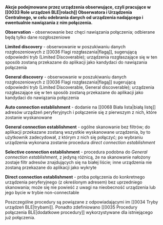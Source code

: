 **Akcje podejmowane przez urządzenia obserwujące, czyli pracujące w [[0033 Role urządzeń BLE|rolach]] Obserwatora i Urządzenia Centralnego, w celu odebrania danych od urządzenia nadającego i ewentualnie nawiązania z nim połączenia.**

**Observation** - obserwowanie bez chęci nawiązania połączenia; odbierane będą tylko dane rozgłoszeniowe

**Limited discovery** - obserwowanie w poszukiwaniu danych rozgłoszeniowych z [[0036 Flagi rozgłaszania|flagą]], sugerującą odpowiedni tryb (Limited Discoverable); urządzenia rozgłaszające się w ten sposób zostaną przekazane do aplikacji jako kandydaci do nawiązania połączenia

**General discovery** - obserwowanie w poszukiwaniu danych rozgłoszeniowych z [[0036 Flagi rozgłaszania|flagą]] sugerującą odpowiedni tryb (Limited Discoverable, General discoverable); urządzenia rozgłaszające się w ten sposób zostaną przekazane do aplikacji jako kandydaci do nawiązania połączenia

**Auto connection establishment** - dodanie na [[0068 Biała lista|białą listę]] adresów urządzeń peryferyjnych i połączenie się z pierwszym z nich, które zostanie wyskanowane 

**General connection establishment** - ogólne skanowanie bez filtrów; do aplikacji przekazane zostaną wszystkie wyskanowane urządzenia, by to użytkownik zadecydował, z którym z nich się połączyć; po wybraniu urządzenia wykonana zostanie procedura *direct connection establishment*

**Selective connection establishment** - procedura podobna do *General connection establishment*, z jedyną różnicą, że na skanowanie nałożony zostaje filtr adresów znajdujących się na białej liście; inne urządzenia nie zostaną przekazane do aplikacji jako wykryte

**Direct connection establishment** - próba połączenia do konkretnego urządzenia peryferyjnego (z określonym adresem) bez uprzedniego skanowania; może się nie powieść z uwagi na nieobecność urządzenia lub jego bycie w trybie non-connectable

Poszczególne procedury są powiązane z odpowiadającymi im [[0034 Tryby urządzeń BLE|trybami]].
Ponadto zdefiniowano [[0035 Procedury połączenia BLE|dodatkowe procedury]] wykorzystywane dla istniejącego już połączenia.
